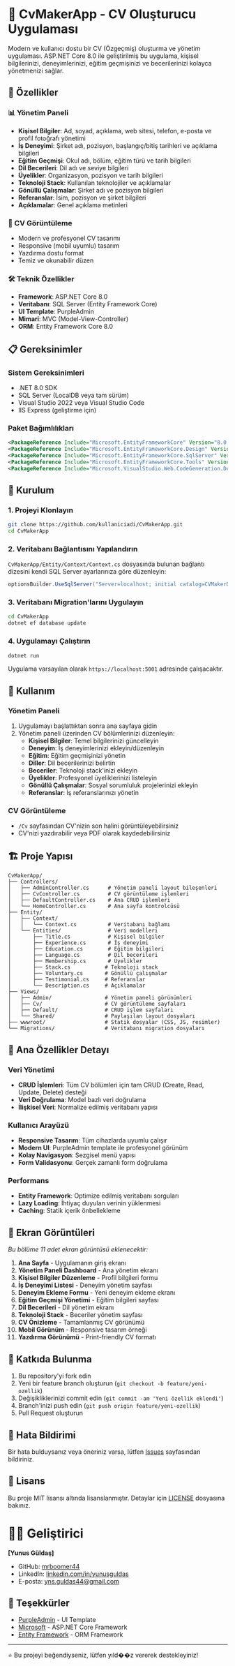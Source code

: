 # 📄 CvMakerApp - CV Oluşturucu Uygulaması

Modern ve kullanıcı dostu bir CV (Özgeçmiş) oluşturma ve yönetim uygulaması. ASP.NET Core 8.0 ile geliştirilmiş bu uygulama, kişisel bilgilerinizi, deneyimlerinizi, eğitim geçmişinizi ve becerilerinizi kolayca yönetmenizi sağlar.

## 🚀 Özellikler

### 📊 Yönetim Paneli
- **Kişisel Bilgiler**: Ad, soyad, açıklama, web sitesi, telefon, e-posta ve profil fotoğrafı yönetimi
- **İş Deneyimi**: Şirket adı, pozisyon, başlangıç/bitiş tarihleri ve açıklama bilgileri
- **Eğitim Geçmişi**: Okul adı, bölüm, eğitim türü ve tarih bilgileri
- **Dil Becerileri**: Dil adı ve seviye bilgileri
- **Üyelikler**: Organizasyon, pozisyon ve tarih bilgileri
- **Teknoloji Stack**: Kullanılan teknolojiler ve açıklamalar
- **Gönüllü Çalışmalar**: Şirket adı ve pozisyon bilgileri
- **Referanslar**: İsim, pozisyon ve şirket bilgileri
- **Açıklamalar**: Genel açıklama metinleri

### 🎨 CV Görüntüleme
- Modern ve profesyonel CV tasarımı
- Responsive (mobil uyumlu) tasarım
- Yazdırma dostu format
- Temiz ve okunabilir düzen

### 🛠️ Teknik Özellikler
- **Framework**: ASP.NET Core 8.0
- **Veritabanı**: SQL Server (Entity Framework Core)
- **UI Template**: PurpleAdmin
- **Mimari**: MVC (Model-View-Controller)
- **ORM**: Entity Framework Core 8.0

## 📋 Gereksinimler

### Sistem Gereksinimleri
- .NET 8.0 SDK
- SQL Server (LocalDB veya tam sürüm)
- Visual Studio 2022 veya Visual Studio Code
- IIS Express (geliştirme için)

### Paket Bağımlılıkları
```xml
<PackageReference Include="Microsoft.EntityFrameworkCore" Version="8.0.20" />
<PackageReference Include="Microsoft.EntityFrameworkCore.Design" Version="8.0.20" />
<PackageReference Include="Microsoft.EntityFrameworkCore.SqlServer" Version="8.0.20" />
<PackageReference Include="Microsoft.EntityFrameworkCore.Tools" Version="8.0.20" />
<PackageReference Include="Microsoft.VisualStudio.Web.CodeGeneration.Design" Version="8.0.7" />
```

## 🔧 Kurulum

### 1. Projeyi Klonlayın
```bash
git clone https://github.com/kullaniciadi/CvMakerApp.git
cd CvMakerApp
```

### 2. Veritabanı Bağlantısını Yapılandırın
`CvMakerApp/Entity/Context/Context.cs` dosyasında bulunan bağlantı dizesini kendi SQL Server ayarlarınıza göre düzenleyin:

```csharp
optionsBuilder.UseSqlServer("Server=localhost; initial catalog=CVMakerDB ; integrated Security=true; TrustServerCertificate=True");
```

### 3. Veritabanı Migration'larını Uygulayın
```bash
cd CvMakerApp
dotnet ef database update
```

### 4. Uygulamayı Çalıştırın
```bash
dotnet run
```

Uygulama varsayılan olarak `https://localhost:5001` adresinde çalışacaktır.

## 📱 Kullanım

### Yönetim Paneli
1. Uygulamayı başlattıktan sonra ana sayfaya gidin
2. Yönetim paneli üzerinden CV bölümlerinizi düzenleyin:
   - **Kişisel Bilgiler**: Temel bilgilerinizi güncelleyin
   - **Deneyim**: İş deneyimlerinizi ekleyin/düzenleyin
   - **Eğitim**: Eğitim geçmişinizi yönetin
   - **Diller**: Dil becerilerinizi belirtin
   - **Beceriler**: Teknoloji stack'inizi ekleyin
   - **Üyelikler**: Profesyonel üyeliklerinizi listeleyin
   - **Gönüllü Çalışmalar**: Sosyal sorumluluk projelerinizi ekleyin
   - **Referanslar**: İş referanslarınızı yönetin

### CV Görüntüleme
- `/Cv` sayfasından CV'nizin son halini görüntüleyebilirsiniz
- CV'nizi yazdırabilir veya PDF olarak kaydedebilirsiniz

## 🏗️ Proje Yapısı

```
CvMakerApp/
├── Controllers/
│   ├── AdminController.cs      # Yönetim paneli layout bileşenleri
│   ├── CvController.cs         # CV görüntüleme işlemleri
│   ├── DefaultController.cs    # Ana CRUD işlemleri
│   └── HomeController.cs       # Ana sayfa kontrolcüsü
├── Entity/
│   ├── Context/
│   │   └── Context.cs          # Veritabanı bağlamı
│   └── Entities/               # Veri modelleri
│       ├── Title.cs            # Kişisel bilgiler
│       ├── Experience.cs       # İş deneyimi
│       ├── Education.cs        # Eğitim bilgileri
│       ├── Language.cs         # Dil becerileri
│       ├── Membership.cs       # Üyelikler
│       ├── Stack.cs           # Teknoloji stack
│       ├── Voluntary.cs       # Gönüllü çalışmalar
│       ├── Testimonial.cs     # Referanslar
│       └── Description.cs     # Açıklamalar
├── Views/
│   ├── Admin/                 # Yönetim paneli görünümleri
│   ├── Cv/                    # CV görüntüleme sayfaları
│   ├── Default/               # CRUD işlem sayfaları
│   └── Shared/                # Paylaşılan layout dosyaları
├── wwwroot/                   # Statik dosyalar (CSS, JS, resimler)
└── Migrations/                # Veritabanı migration dosyaları
```

## 🎯 Ana Özellikler Detayı

### Veri Yönetimi
- **CRUD İşlemleri**: Tüm CV bölümleri için tam CRUD (Create, Read, Update, Delete) desteği
- **Veri Doğrulama**: Model bazlı veri doğrulama
- **İlişkisel Veri**: Normalize edilmiş veritabanı yapısı

### Kullanıcı Arayüzü
- **Responsive Tasarım**: Tüm cihazlarda uyumlu çalışır
- **Modern UI**: PurpleAdmin template ile profesyonel görünüm
- **Kolay Navigasyon**: Sezgisel menü yapısı
- **Form Validasyonu**: Gerçek zamanlı form doğrulama

### Performans
- **Entity Framework**: Optimize edilmiş veritabanı sorguları
- **Lazy Loading**: İhtiyaç duyulan verinin yüklenmesi
- **Caching**: Statik içerik önbellekleme

## 📸 Ekran Görüntüleri

*Bu bölüme 11 adet ekran görüntüsü eklenecektir:*

1. **Ana Sayfa** - Uygulamanın giriş ekranı
2. **Yönetim Paneli Dashboard** - Ana yönetim ekranı
3. **Kişisel Bilgiler Düzenleme** - Profil bilgileri formu
4. **İş Deneyimi Listesi** - Deneyim yönetim sayfası
5. **Deneyim Ekleme Formu** - Yeni deneyim ekleme ekranı
6. **Eğitim Geçmişi Yönetimi** - Eğitim bilgileri sayfası
7. **Dil Becerileri** - Dil yönetim ekranı
8. **Teknoloji Stack** - Beceriler yönetim sayfası
9. **CV Önizleme** - Tamamlanmış CV görünümü
10. **Mobil Görünüm** - Responsive tasarım örneği
11. **Yazdırma Görünümü** - Print-friendly CV formatı

## 🤝 Katkıda Bulunma

1. Bu repository'yi fork edin
2. Yeni bir feature branch oluşturun (`git checkout -b feature/yeni-ozellik`)
3. Değişikliklerinizi commit edin (`git commit -am 'Yeni özellik eklendi'`)
4. Branch'inizi push edin (`git push origin feature/yeni-ozellik`)
5. Pull Request oluşturun

## 🐛 Hata Bildirimi

Bir hata bulduysanız veya öneriniz varsa, lütfen [Issues](https://github.com/kullaniciadi/CvMakerApp/issues) sayfasından bildiriniz.

## 📄 Lisans

Bu proje MIT lisansı altında lisanslanmıştır. Detaylar için [LICENSE](LICENSE) dosyasına bakınız.

# 👨‍💻 Geliştirici

**[Yunus Güldaş]**
- GitHub: [mrboomer44](https://github.com/mrboomer44)
- LinkedIn: [linkedin.com/in/yunusguldas](https://linkedin.com/in/yunusguldas)
- E-posta: yns.guldas44@gmail.com

## 🙏 Teşekkürler

- [PurpleAdmin](https://www.bootstrapdash.com/product/purple-admin-template/) - UI Template
- [Microsoft](https://docs.microsoft.com/en-us/aspnet/core/) - ASP.NET Core Framework
- [Entity Framework](https://docs.microsoft.com/en-us/ef/) - ORM Framework

---

⭐ Bu projeyi beğendiyseniz, lütfen yıld��z vererek destekleyiniz!

